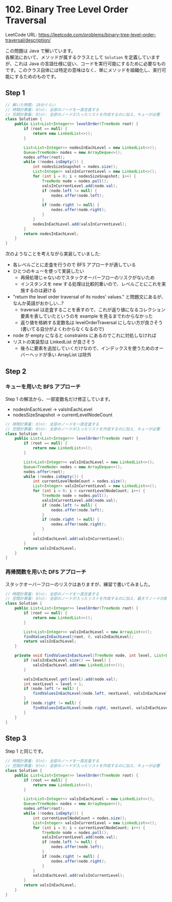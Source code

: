 # 102. Binary Tree Level Order Traversal

LeetCode URL: https://leetcode.com/problems/binary-tree-level-order-traversal/description/

この問題は Java で解いています。  
各解法において、メソッドが属するクラスとして `Solution` を定義していますが、これは Java の言語仕様に従い、コードを実行可能にするために必要なものです。このクラス自体には特定の意味はなく、単にメソッドを組織化し、実行可能にするためのものです。

## Step 1

```java
// 解いた時間: 10分ぐらい
// 時間計算量: O(n): 全部のノードを一度走査する
// 空間計算量: O(n): 全部のノードが入ったリストを作成するのに加え、キューが必要
class Solution {
    public List<List<Integer>> levelOrder(TreeNode root) {
        if (root == null) {
            return new LinkedList<>();
        }

        List<List<Integer>> nodesInEachLevel = new LinkedList<>();
        Queue<TreeNode> nodes = new ArrayDeque<>();
        nodes.offer(root);
        while (!nodes.isEmpty()) {
            int nodesSizeSnapshot = nodes.size();
            List<Integer> valsInCurrentLevel = new LinkedList<>();
            for (int i = 0; i < nodesSizeSnapshot; i++) {
                TreeNode node = nodes.poll();
                valsInCurrentLevel.add(node.val);
                if (node.left != null) {
                    nodes.offer(node.left);
                }
                if (node.right != null) {
                    nodes.offer(node.right);
                }
            }
            nodesInEachLevel.add(valsInCurrentLevel);
        }
        return nodesInEachLevel;
    }
}
```

次のようなことを考えながら実装していました:

- 各レベルごとに走査を行うので BFS アプローチが適している
- ひとつのキューを使って実装したい
    - 再帰処理じゃないのでスタックオーバーフローのリスクがないため
    - インスタンスを new する処理は比較的重いので、レベルごとにこれを実施するのは避ける
- "return the level order traversal of its nodes' values." と問題文にあるが、なんか英語がおかしい...?
    - traversal は走査することを表すので、これが返り値になるコレクション要素を表していたというのを example を見るまでわからなかった
    - 返り値を格納する変数名は levelOrderTraversal にしない方が良さそう (書いてる自分がよくわからなくなるので)
- node が empty になると constraints にあるのでこれに対処しなければ
- リストの実装型は LinkedList が良さそう
    - 後ろに要素を追加していくだけなので、インデックスを使うためのオーバーヘッドが多い ArrayList は除外

## Step 2

### キューを用いた BFS アプローチ

Step 1 の解法から、一部変数名だけ修正しています。

- nodesInEachLevel -> valsInEachLevel
- nodesSizeSnapshot -> currentLevelNodeCount

```java
// 時間計算量: O(n): 全部のノードを一度走査する
// 空間計算量: O(n): 全部のノードが入ったリストを作成するのに加え、キューが必要
class Solution {
    public List<List<Integer>> levelOrder(TreeNode root) {
        if (root == null) {
            return new LinkedList<>();
        }

        List<List<Integer>> valsInEachLevel = new LinkedList<>();
        Queue<TreeNode> nodes = new ArrayDeque<>();
        nodes.offer(root);
        while (!nodes.isEmpty()) {
            int currentLevelNodeCount = nodes.size();
            List<Integer> valsInCurrentLevel = new LinkedList<>();
            for (int i = 0; i < currentLevelNodeCount; i++) {
                TreeNode node = nodes.poll();
                valsInCurrentLevel.add(node.val);
                if (node.left != null) {
                    nodes.offer(node.left);
                }
                if (node.right != null) {
                    nodes.offer(node.right);
                }
            }
            valsInEachLevel.add(valsInCurrentLevel);
        }
        return valsInEachLevel;
    }
}
```

### 再帰関数を用いた DFS アプローチ

スタックオーバーフローのリスクはありますが、練習で書いてみました。

```java
// 時間計算量: O(n): 全部のノードを一度走査する
// 空間計算量: O(n): 全部のノードが入ったリストを作成するのに加え、最大でノードの数だけスタックが生成される
class Solution {
    public List<List<Integer>> levelOrder(TreeNode root) {
        if (root == null) {
            return new LinkedList<>();
        }

        List<List<Integer>> valsInEachLevel = new ArrayList<>();
        findValuesInEachLevel(root, 0, valsInEachLevel);
        return valsInEachLevel;
    }

    private void findValuesInEachLevel(TreeNode node, int level, List<List<Integer>> valsInEachLevel) {
        if (valsInEachLevel.size() == level) {
            valsInEachLevel.add(new LinkedList<>());
        }

        valsInEachLevel.get(level).add(node.val);
        int nextLevel = level + 1;
        if (node.left != null) {
            findValuesInEachLevel(node.left, nextLevel, valsInEachLevel);
        }
        if (node.right != null) {
            findValuesInEachLevel(node.right, nextLevel, valsInEachLevel);
        }
    }
}
```

## Step 3

Step 1 と同じです。

```java
// 時間計算量: O(n): 全部のノードを一度走査する
// 空間計算量: O(n): 全部のノードが入ったリストを作成するのに加え、キューが必要
class Solution {
    public List<List<Integer>> levelOrder(TreeNode root) {
        if (root == null) {
            return new LinkedList<>();
        }

        List<List<Integer>> valsInEachLevel = new LinkedList<>();
        Queue<TreeNode> nodes = new ArrayDeque<>();
        nodes.offer(root);
        while (!nodes.isEmpty()) {
            int currentLevelNodeCount = nodes.size();
            List<Integer> valsInCurrentLevel = new LinkedList<>();
            for (int i = 0; i < currentLevelNodeCount; i++) {
                TreeNode node = nodes.poll();
                valsInCurrentLevel.add(node.val);
                if (node.left != null) {
                    nodes.offer(node.left);
                }
                if (node.right != null) {
                    nodes.offer(node.right);
                }
            }
            valsInEachLevel.add(valsInCurrentLevel);
        }
        return valsInEachLevel;
    }
}
```
